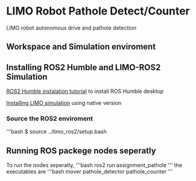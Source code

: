 # LIMO Robot Pathole Detect/Counter
LIMO robot autonomous drive and pathole detection


## Workspace and Simulation enviroment

## Installing ROS2 Humble and LIMO-ROS2 Simulation
[ROS2 Humble instalation tutorial](https://docs.ros.org/en/humble/Installation/Ubuntu-Install-Debians.html) to install ROS Humble desktop 

[Installing LIMO simulation](https://github.com/LCAS/CMP9767_LIMO/wiki/Simulator-Setup) using native version

### Source the ROS2 enviroment

'''bash
$ source ../limo_ros2/setup.bash

## Running ROS packege nodes seperatly
To run the nodes seperatly,
'''bash
ros2 run assignment_pathole <executable>
'''
the executables are
'''bash
    mover
    pathole_detector
    pathole_counter
'''